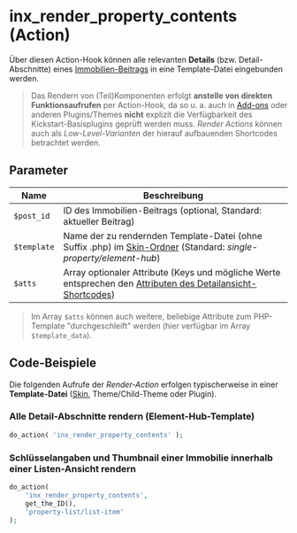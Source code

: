 # inx_render_property_contents (Action)

Über diesen Action-Hook können alle relevanten **Details** (bzw. Detail-Abschnitte) eines [Immobilien-Beitrags](/beitragsarten-taxonomien) in eine Template-Datei eingebunden werden.

> Das Rendern von (Teil)Komponenten erfolgt **anstelle von direkten Funktionsaufrufen** per Action-Hook, da so u. a. auch in [Add-ons](/add-ons) oder anderen Plugins/Themes **nicht** explizit die Verfügbarkeit des Kickstart-Basisplugins geprüft werden muss. <i>Render Actions</i> können auch als <i>Low-Level-Varianten</i> der hierauf aufbauenden Shortcodes betrachtet werden.

## Parameter

| Name | Beschreibung |
| ---- | ------------ |
| `$post_id` | ID des Immobilien-Beitrags (optional, Standard: aktueller Beitrag) |
| `$template` | Name der zu rendernden Template-Datei (ohne Suffix .php) im [Skin-Ordner](skins#ordner) (Standard: *single-property/element-hub*) |
| `$atts` | Array optionaler Attribute (Keys und mögliche Werte entsprechen den [Attributen des Detailansicht-Shortcodes](/komponenten/detailansicht#attribute)) |

> Im Array `$atts` können auch weitere, beliebige Attribute zum PHP-Template "durchgeschleift" werden (hier verfügbar im Array `$template_data`).

## Code-Beispiele

Die folgenden Aufrufe der <i>Render-Action</i> erfolgen typischerweise in einer **Template-Datei** ([Skin](skins), Theme/Child-Theme oder Plugin).

### Alle Detail-Abschnitte rendern (Element-Hub-Template)

```php
do_action( 'inx_render_property_contents' );
```

### Schlüsselangaben und Thumbnail einer Immobilie innerhalb einer Listen-Ansicht rendern

```php
do_action(
	'inx_render_property_contents',
	get_the_ID(),
	'property-list/list-item'
);
```